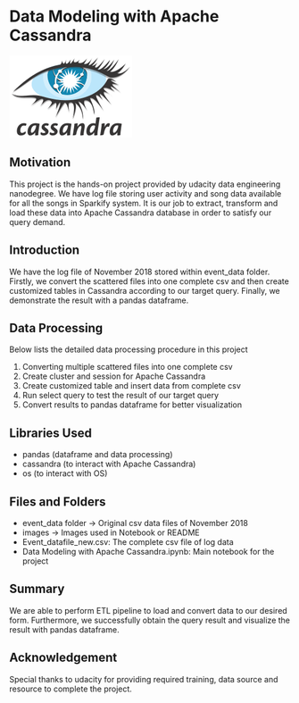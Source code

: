 # Data Modeling with Apache Cassandra
![image](images/cassandra.png)

## Motivation
This project is the hands-on project provided by udacity data engineering nanodegree. We have log file storing user activity and song data available for all the songs in Sparkify system. It is our job to extract, transform and load these data into Apache Cassandra database in order to satisfy our query demand.

## Introduction
We have the log file of November 2018 stored within event_data folder. Firstly, we convert the scattered files into one complete csv and then create customized tables in Cassandra according to our target query. Finally, we demonstrate the result with a pandas dataframe.

## Data Processing 
Below lists the detailed data processing procedure in this project

1. Converting multiple scattered files into one complete csv
2. Create cluster and session for Apache Cassandra
3. Create customized table and insert data from complete csv
4. Run select query to test the result of our target query
5. Convert results to pandas dataframe for better visualization

## Libraries Used
- pandas (dataframe and data processing)
- cassandra (to interact with Apache Cassandra)
- os (to interact with OS)

## Files and Folders
- event_data folder
    -> Original csv data files of November 2018 
- images
    -> Images used in Notebook or README
- Event_datafile_new.csv: The complete csv file of log data
- Data Modeling with Apache Cassandra.ipynb: Main notebook for the project

## Summary
We are able to perform ETL pipeline to load and convert data to our desired form. Furthermore, we successfully obtain the query result and visualize the result with pandas dataframe.

## Acknowledgement
Special thanks to udacity for providing required training, data source and resource to complete the project.
